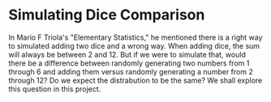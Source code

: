 # Simulating Dice Comparison
In Mario F Triola's "Elementary Statistics," he mentioned there is a right way to simulated adding two dice and a wrong way. When adding dice, the sum will always be between 2 and 12. But if we were to simulate that, would there be a difference between randomly generating two numbers from 1 through 6 and adding them versus randomly generating a number from 2 through 12? Do we expect the distrabution to be the same? We shall explore this question in this project. 
